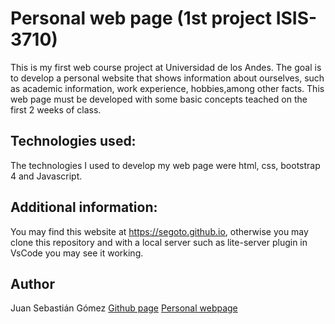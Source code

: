 # Personal web page (1st project ISIS-3710)
This is my first web course project at Universidad de los Andes. The goal is to develop a personal website that shows information about ourselves, 
such as academic information, work experience, hobbies,among other facts. This web page must be developed with some basic concepts teached on the first
2 weeks of class.

## Technologies used:
The technologies I used to develop my web page were html, css, bootstrap 4 and Javascript. 

## Additional information:
You may find this website at https://segoto.github.io, otherwise you may clone this repository and with a local server such as lite-server plugin in VsCode
you may see it working.

## Author

Juan Sebastián Gómez
[Github page](https://www.github.com/segoto) 
[Personal webpage](https://segoto.github.io)

